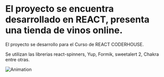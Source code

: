 # El proyecto se encuentra desarrollado en REACT, presenta una tienda de vinos online.
El proyecto se desarrollo para el Curso de REACT CODERHOUSE.

Se utilizan las librerias react-spinners, Yup, Formik, sweetalert 2, Chakra entre otras.

![Animation](https://github.com/Rodymus/Tienda-de-Vinos-Alternativa/assets/61990609/5e33b80f-7f61-4b98-8c11-0257dc9cfb4e)
